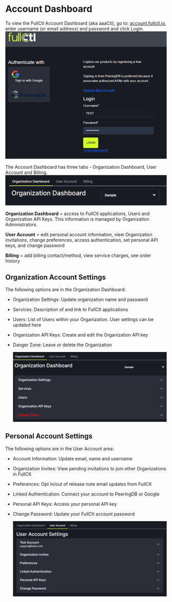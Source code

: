 # Account Dashboard

To view the FullCtl Account Dashboard (aka aaaCtl), go to: [account.fullctl.io](https://account.fullctl.io), enter username (or email address)  and password and click Login.
   ![](img/userpass.png)

The Account Dashboard has three tabs - Organization Dashboard, User Account and Billing.
   ![](img/threetabs.png)

**Organization Dashboard** = access to FullCtl applications, Users and Organization API Keys. This information is managed by Organization Administrators.

**User Account** = edit personal account information, view Organization invitations, change preferences, access authentication, set personal API keys, and change password

**Billing** = add billing contact/method, view service charges, see order history

## Organization Account Settings

The following options are in the  Organization Dashboard:

- Organization Settings: Update organization name and password
- Services: Description of and link to FullCtl applications
- Users: List of Users within your Organization. User settings can be updated here
- Organization API Keys: Create and edit the Organization API key
- Danger Zone: Leave or delete the Organization

   ![](img/orgtab.png)

## Personal Account Settings

The following options are in the User Account area:

- Account Information: Update email, name and username
- Organization Invites: View pending invitations to join other Organizations in FullCtl
- Preferences: Opt in/out of release note email updates from FullCtl
- Linked Authentication: Connect your account to PeeringDB or Google
- Personal API Keys: Access your personal API key
- Change Password: Update your FullCtl account password

   ![](img/usertab.png)
